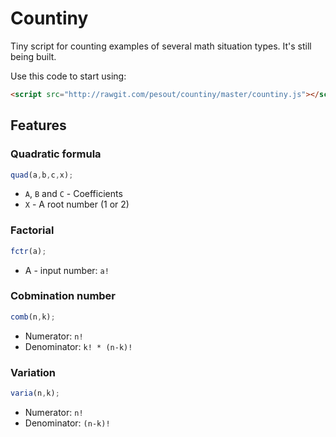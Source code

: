 # Countiny
Tiny script for counting examples of several math situation types. It's still being built.

Use this code to start using:
```html
<script src="http://rawgit.com/pesout/countiny/master/countiny.js"></script>
```

## Features

### Quadratic formula

```javascript
quad(a,b,c,x);
```
- `A`, `B` and `C` - Coefficients
- `X` - A root number (1 or 2)

### Factorial

```javascript
fctr(a);
```
- A - input number: `a!`

### Cobmination number

```javascript
comb(n,k);
```
- Numerator: `n!`
- Denominator: `k! * (n-k)!`

### Variation

```javascript
varia(n,k);
```
- Numerator: `n!`
- Denominator: `(n-k)!`
